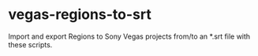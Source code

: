 # vegas-regions-to-srt
Import and export Regions to Sony Vegas projects from/to an *.srt file with these scripts.
